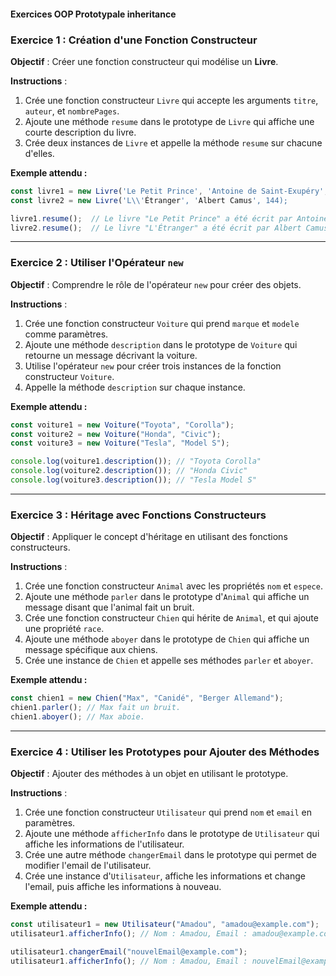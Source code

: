 #### Exercices OOP Prototypale inheritance

### Exercice 1 : Création d'une Fonction Constructeur

**Objectif** : Créer une fonction constructeur qui modélise un **Livre**.

**Instructions** :

1. Crée une fonction constructeur `Livre` qui accepte les arguments `titre`, `auteur`, et `nombrePages`.
2. Ajoute une méthode `resume` dans le prototype de `Livre` qui affiche une courte description du livre.
3. Crée deux instances de `Livre` et appelle la méthode `resume` sur chacune d'elles.

**Exemple attendu :**

```jsx
const livre1 = new Livre('Le Petit Prince', 'Antoine de Saint-Exupéry', 96);
const livre2 = new Livre('L\\'Étranger', 'Albert Camus', 144);

livre1.resume();  // Le livre "Le Petit Prince" a été écrit par Antoine de Saint-Exupéry et compte 96 pages.
livre2.resume();  // Le livre "L'Étranger" a été écrit par Albert Camus et compte 144 pages.

```

---

### Exercice 2 : Utiliser l'Opérateur `new`

**Objectif** : Comprendre le rôle de l'opérateur `new` pour créer des objets.

**Instructions** :

1. Crée une fonction constructeur `Voiture` qui prend `marque` et `modele` comme paramètres.
2. Ajoute une méthode `description` dans le prototype de `Voiture` qui retourne un message décrivant la voiture.
3. Utilise l'opérateur `new` pour créer trois instances de la fonction constructeur `Voiture`.
4. Appelle la méthode `description` sur chaque instance.

**Exemple attendu :**

```jsx
const voiture1 = new Voiture("Toyota", "Corolla");
const voiture2 = new Voiture("Honda", "Civic");
const voiture3 = new Voiture("Tesla", "Model S");

console.log(voiture1.description()); // "Toyota Corolla"
console.log(voiture2.description()); // "Honda Civic"
console.log(voiture3.description()); // "Tesla Model S"
```

---

### Exercice 3 : Héritage avec Fonctions Constructeurs

**Objectif** : Appliquer le concept d'héritage en utilisant des fonctions constructeurs.

**Instructions** :

1. Crée une fonction constructeur `Animal` avec les propriétés `nom` et `espece`.
2. Ajoute une méthode `parler` dans le prototype d'`Animal` qui affiche un message disant que l'animal fait un bruit.
3. Crée une fonction constructeur `Chien` qui hérite de `Animal`, et qui ajoute une propriété `race`.
4. Ajoute une méthode `aboyer` dans le prototype de `Chien` qui affiche un message spécifique aux chiens.
5. Crée une instance de `Chien` et appelle ses méthodes `parler` et `aboyer`.

**Exemple attendu :**

```jsx
const chien1 = new Chien("Max", "Canidé", "Berger Allemand");
chien1.parler(); // Max fait un bruit.
chien1.aboyer(); // Max aboie.
```

---

### Exercice 4 : Utiliser les Prototypes pour Ajouter des Méthodes

**Objectif** : Ajouter des méthodes à un objet en utilisant le prototype.

**Instructions** :

1. Crée une fonction constructeur `Utilisateur` qui prend `nom` et `email` en paramètres.
2. Ajoute une méthode `afficherInfo` dans le prototype de `Utilisateur` qui affiche les informations de l'utilisateur.
3. Crée une autre méthode `changerEmail` dans le prototype qui permet de modifier l'email de l'utilisateur.
4. Crée une instance d'`Utilisateur`, affiche les informations et change l'email, puis affiche les informations à nouveau.

**Exemple attendu :**

```jsx
const utilisateur1 = new Utilisateur("Amadou", "amadou@example.com");
utilisateur1.afficherInfo(); // Nom : Amadou, Email : amadou@example.com

utilisateur1.changerEmail("nouvelEmail@example.com");
utilisateur1.afficherInfo(); // Nom : Amadou, Email : nouvelEmail@example.com
```
